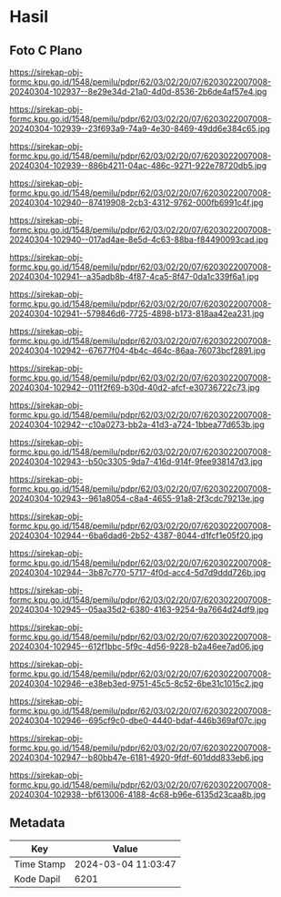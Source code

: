 # Hasil

## Foto C Plano

https://sirekap-obj-formc.kpu.go.id/1548/pemilu/pdpr/62/03/02/20/07/6203022007008-20240304-102937--8e29e34d-21a0-4d0d-8536-2b6de4af57e4.jpg

https://sirekap-obj-formc.kpu.go.id/1548/pemilu/pdpr/62/03/02/20/07/6203022007008-20240304-102939--23f693a9-74a9-4e30-8469-49dd6e384c65.jpg

https://sirekap-obj-formc.kpu.go.id/1548/pemilu/pdpr/62/03/02/20/07/6203022007008-20240304-102939--886b4211-04ac-486c-9271-922e78720db5.jpg

https://sirekap-obj-formc.kpu.go.id/1548/pemilu/pdpr/62/03/02/20/07/6203022007008-20240304-102940--87419908-2cb3-4312-9762-000fb6991c4f.jpg

https://sirekap-obj-formc.kpu.go.id/1548/pemilu/pdpr/62/03/02/20/07/6203022007008-20240304-102940--017ad4ae-8e5d-4c63-88ba-f84490093cad.jpg

https://sirekap-obj-formc.kpu.go.id/1548/pemilu/pdpr/62/03/02/20/07/6203022007008-20240304-102941--a35adb8b-4f87-4ca5-8f47-0da1c339f6a1.jpg

https://sirekap-obj-formc.kpu.go.id/1548/pemilu/pdpr/62/03/02/20/07/6203022007008-20240304-102941--579846d6-7725-4898-b173-818aa42ea231.jpg

https://sirekap-obj-formc.kpu.go.id/1548/pemilu/pdpr/62/03/02/20/07/6203022007008-20240304-102942--67677f04-4b4c-464c-86aa-76073bcf2891.jpg

https://sirekap-obj-formc.kpu.go.id/1548/pemilu/pdpr/62/03/02/20/07/6203022007008-20240304-102942--011f2f69-b30d-40d2-afcf-e30736722c73.jpg

https://sirekap-obj-formc.kpu.go.id/1548/pemilu/pdpr/62/03/02/20/07/6203022007008-20240304-102942--c10a0273-bb2a-41d3-a724-1bbea77d653b.jpg

https://sirekap-obj-formc.kpu.go.id/1548/pemilu/pdpr/62/03/02/20/07/6203022007008-20240304-102943--b50c3305-9da7-416d-914f-9fee938147d3.jpg

https://sirekap-obj-formc.kpu.go.id/1548/pemilu/pdpr/62/03/02/20/07/6203022007008-20240304-102943--961a8054-c8a4-4655-91a8-2f3cdc79213e.jpg

https://sirekap-obj-formc.kpu.go.id/1548/pemilu/pdpr/62/03/02/20/07/6203022007008-20240304-102944--6ba6dad6-2b52-4387-8044-d1fcf1e05f20.jpg

https://sirekap-obj-formc.kpu.go.id/1548/pemilu/pdpr/62/03/02/20/07/6203022007008-20240304-102944--3b87c770-5717-4f0d-acc4-5d7d9ddd726b.jpg

https://sirekap-obj-formc.kpu.go.id/1548/pemilu/pdpr/62/03/02/20/07/6203022007008-20240304-102945--05aa35d2-6380-4163-9254-9a7664d24df9.jpg

https://sirekap-obj-formc.kpu.go.id/1548/pemilu/pdpr/62/03/02/20/07/6203022007008-20240304-102945--612f1bbc-5f9c-4d56-9228-b2a46ee7ad06.jpg

https://sirekap-obj-formc.kpu.go.id/1548/pemilu/pdpr/62/03/02/20/07/6203022007008-20240304-102946--e38eb3ed-9751-45c5-8c52-6be31c1015c2.jpg

https://sirekap-obj-formc.kpu.go.id/1548/pemilu/pdpr/62/03/02/20/07/6203022007008-20240304-102946--695cf9c0-dbe0-4440-bdaf-446b369af07c.jpg

https://sirekap-obj-formc.kpu.go.id/1548/pemilu/pdpr/62/03/02/20/07/6203022007008-20240304-102947--b80bb47e-6181-4920-9fdf-601ddd833eb6.jpg

https://sirekap-obj-formc.kpu.go.id/1548/pemilu/pdpr/62/03/02/20/07/6203022007008-20240304-102938--bf613006-4188-4c68-b96e-6135d23caa8b.jpg


## Metadata

| Key        | Value               |
| ---------- | ------------------- |
| Time Stamp | 2024-03-04 11:03:47 |
| Kode Dapil | 6201                |



